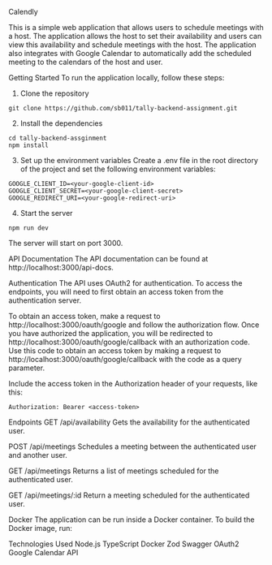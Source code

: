 Calendly

This is a simple web application that allows users to schedule meetings with a host. The application allows the host to set their availability and users can view this availability and schedule meetings with the host. The application also integrates with Google Calendar to automatically add the scheduled meeting to the calendars of the host and user.

Getting Started
To run the application locally, follow these steps:

1. Clone the repository

```
git clone https://github.com/sb011/tally-backend-assignment.git
```

2. Install the dependencies

```
cd tally-backend-assginment
npm install
```

3. Set up the environment variables
   Create a .env file in the root directory of the project and set the following environment variables:

```
GOOGLE_CLIENT_ID=<your-google-client-id>
GOOGLE_CLIENT_SECRET=<your-google-client-secret>
GOOGLE_REDIRECT_URI=<your-google-redirect-uri>
```

4. Start the server

```
npm run dev
```

The server will start on port 3000.

API Documentation
The API documentation can be found at http://localhost:3000/api-docs.

Authentication
The API uses OAuth2 for authentication. To access the endpoints, you will need to first obtain an access token from the authentication server.

To obtain an access token, make a request to http://localhost:3000/oauth/google and follow the authorization flow. Once you have authorized the application, you will be redirected to http://localhost:3000/oauth/google/callback with an authorization code. Use this code to obtain an access token by making a request to http://localhost:3000/oauth/google/callback with the code as a query parameter.

Include the access token in the Authorization header of your requests, like this:

```
Authorization: Bearer <access-token>
```

Endpoints
GET /api/availability
Gets the availability for the authenticated user.

POST /api/meetings
Schedules a meeting between the authenticated user and another user.

GET /api/meetings
Returns a list of meetings scheduled for the authenticated user.

GET /api/meetings/:id
Return a meeting scheduled for the authenticated user.

Docker
The application can be run inside a Docker container. To build the Docker image, run:

Technologies Used
Node.js
TypeScript
Docker
Zod
Swagger
OAuth2
Google Calendar API
